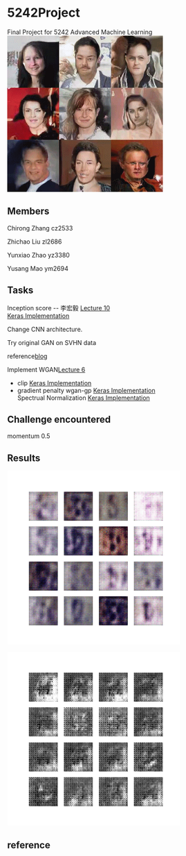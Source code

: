 # 5242Project

Final Project for 5242 Advanced Machine Learning  
![funny](funny.gif)

## Members

Chirong Zhang cz2533

Zhichao Liu zl2686

Yunxiao Zhao yz3380

Yusang Mao ym2694

## Tasks

Inception score -- 李宏毅 [Lecture 10](https://www.youtube.com/watch?v=IB_ADssBomk&list=PLJV_el3uVTsMq6JEFPW35BCiOQTsoqwNw&index=10)  
[Keras Implementation](https://machinelearningmastery.com/how-to-implement-the-inception-score-from-scratch-for-evaluating-generated-images/)

Change CNN architecture.

Try original GAN on SVHN data

reference[blog](https://wiseodd.github.io/techblog/2017/02/04/wasserstein-gan/?nsukey=LKALNIt1JkY2XrdT3fIBlKyQGMaD93R%2BvZofl8M9SJY4JnDH%2FZ3%2FdeZMlbVlh%2ByoJ1QBGzsG5rKTKxul4Rf7pG7Pbe2yzuCQbiRym%2FHAZN8aBc4WWOOcmGwQwYHAHFyWeLfq4%2B%2FaaEyVrzKIXtrxwHggMcT0hwrEx4jHLE014qX0pxO%2FI%2Fc9umB%2Fy4j1JuMjVYswlw8%2FrpJKCxJWClp7Tg%3D%3D)

Implement WGAN[Lecture 6](https://www.youtube.com/watch?v=3JP-xuBJsyc&list=PLJV_el3uVTsMq6JEFPW35BCiOQTsoqwNw&index=6)
- clip [Keras Implementation](https://github.com/eriklindernoren/Keras-GAN/blob/master/wgan/wgan.py)   
- gradient penalty wgan-gp [Keras Implementation](https://github.com/eriklindernoren/Keras-GAN/blob/master/wgan_gp/wgan_gp.py)  
Spectrual Normalization [Keras Implementation](https://github.com/IShengFang/SpectralNormalizationKeras)

## Challenge encountered

momentum 0.5

## Results


![svhn](svhn.gif)

![mnist](mnist.gif)

## reference
